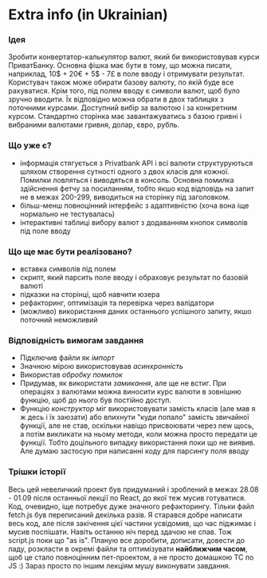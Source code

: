 # Extra info (in Ukrainian)

### Ідея

  Зробити конвертатор-калькулятор валют, який би використовував
курси ПриватБанку. Основна фішка має бути в тому, що можна
писати, наприклад, 10$ + 20€ + 5$ - 7£ в поле вводу і отримувати
результат. Користувач також може обирати базову валюту, по якій буде все 
рахуватися. Крім того, під полем вводу є символи валют, щоб було зручно 
вводити. Їх відповідно можна обрати в двох таблицях з поточними курсами.
Доступний вибір за валютою і за конкретним курсом. Стандартно сторінка
має завантажуватись з базою гривні і вибраними валютами гривня, долар, 
євро, рубль.

### Що уже є?

- інформація стягується з Privatbank API і всі валюти структуруються
шляхом створення сутності одного з двох класів для кожної. Помилки
ловляться і виводяться в консоль. Основна помилка здійснення фетчу
за посиланням, тобто якшо код відповідь на запит не в межах 200-299, 
виводиться на сторінку під заголовком.
- більш-менш повноцінний інтерфейс з адаптивністю (хоча вона іще нормально
 не тестувалась)
- інтерактивні таблиці вибору валют з додаванням кнопок символів під
поле вводу

### Що ще має бути реалізовано?

- вставка символів під полем
- скрипт, який парсить поле вводу і обраховує результат по базовій валюті
- підказки на сторінці, щоб навчити юзера
- рефакторинг, оптимізація та перевірка через валідатори
- (можливо) використання даних останнього успішного запиту, якшо поточний неможливий

### Відповідність вимогам завдання

- Підключив файли як *імпорт*
- Значною мірою використовував *асинхронність*
- Використав *обробку помилок*
- Придумав, як використати *замикання*, але ще не встиг. При операціях з
валютами можна виносити курс валюти в зовнішню функцію, щоб до нього був
постійно доступ.
- Функцію *конструктор* міг використовувати замість класів (але мав я ж десь
і їх заюзати) або впихнути "куди попало" замість звичайної функції, але не став, 
оскільки навіщо присвоювати через new щось, а потім викликати на ньому методи,
коли можна просто передати це функції. Тобто доцільного випадку використання
поки що не виявив. Але думаю застосую при написанні коду для парсингу поля вводу

### Трішки історії

Весь цей невеличкий проект був придуманий і зроблений в межах 28.08 - 01.09 після
останньої лекції по React, до якої теж мусив готуватися. Код, очевидно, іще 
потребує дуже значного рефакторингу. Тільки файл fetch.js  був переписаний 
декілька разів. Я старався добре написати весь код, але після закічення цієї 
частини усвідомив, що час піджимає і мусив поспішати. Навіть останню ніч перед
здачою не спав. Тож script.js поки що "as is". Планую все доробити, дописати, 
довести до ладу, розкласти в окремі файли та оптимізувати **найближчим часом**, 
щоб це стало повноцінним пет-проектом, а не просто домашкою TC по JS :) 
Зараз просто по іншим лекціям мушу виконувати завдання.




